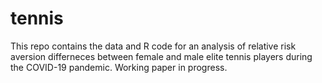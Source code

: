 # tennis

This repo contains the data and R code for an analysis of relative risk aversion differneces between female and male elite tennis players during the COVID-19 pandemic. Working paper in progress.

